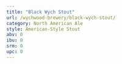 ```yaml
---
title: "Black Wych Stout"
url: /wychwood-brewery/black-wych-stout/
category: North American Ale
style: American-Style Stout
abv: 0
ibu: 0
srm: 0
upc: 0
---
```


